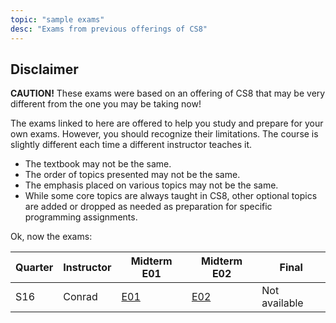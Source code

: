 ```yaml
---
topic: "sample exams"
desc: "Exams from previous offerings of CS8"
---
```


<div id="disclaimer" data-role="collapsible" data-collapsed="false" markdown="1">
<h2>Disclaimer</h2>

<b>CAUTION!</b>   These exams were based on an offering of CS8 that may be very different from the one you may be taking now!

The exams linked to here are offered to help you study and prepare for your own exams.  However, you should recognize their limitations.  The course is slightly different each time a different instructor teaches it.

* The textbook may not be the same.  
* The order of topics presented may not be the same.  
* The emphasis placed on various topics may not be the same.
* While some core topics are always taught in CS8, other optional topics are added or dropped as needed as preparation for specific programming assignments.


Ok, now the exams:

</div>


| Quarter | Instructor| Midterm E01 | Midterm E02 | Final |
|---------|-----------|-------------|-------------|-------|
| S16     | Conrad    | [E01](http://www.cs.ucsb.edu/~pconrad/cs8/14S/exams/E01/pdf/014.pdf) | [E02](http://www.cs.ucsb.edu/~pconrad/cs8/14S/exams/E02/pdf/0.pdf) | Not available |


</div>
